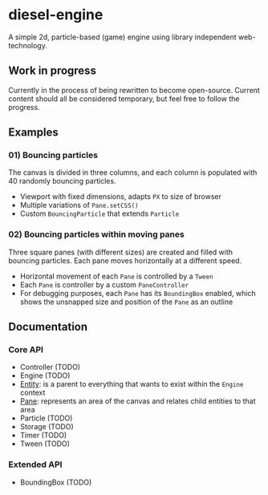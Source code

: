 # diesel-engine

A simple 2d, particle-based (game) engine using library independent web-technology.

## Work in progress

Currently in the process of being rewritten to become open-source. Current content should all be considered temporary, but feel free to follow the progress.

## Examples

### 01) Bouncing particles

The canvas is divided in three columns, and each column is populated with 40 randomly bouncing particles.

- Viewport with fixed dimensions, adapts `PX` to size of browser
- Multiple variations of `Pane.setCSS()`
- Custom `BouncingParticle` that extends `Particle`

### 02) Bouncing particles within moving panes

Three square panes (with different sizes) are created and filled with bouncing particles. Each pane moves horizontally at a different speed.

- Horizontal movement of each `Pane` is controlled by a `Tween`
- Each `Pane` is controller by a custom `PaneController`
- For debugging purposes, each `Pane` has its `BoundingBox` enabled, which shows the unsnapped size and position of the `Pane` as an outline

## Documentation

### Core API

- Controller (TODO)
- Engine (TODO)
- [Entity](docs/Entity.md): is a parent to everything that wants to exist within the `Engine` context
- [Pane](docs/Pane.md): represents an area of the canvas and relates child entities to that area
- Particle (TODO)
- Storage (TODO)
- Timer (TODO)
- Tween (TODO)

### Extended API

- BoundingBox (TODO)
